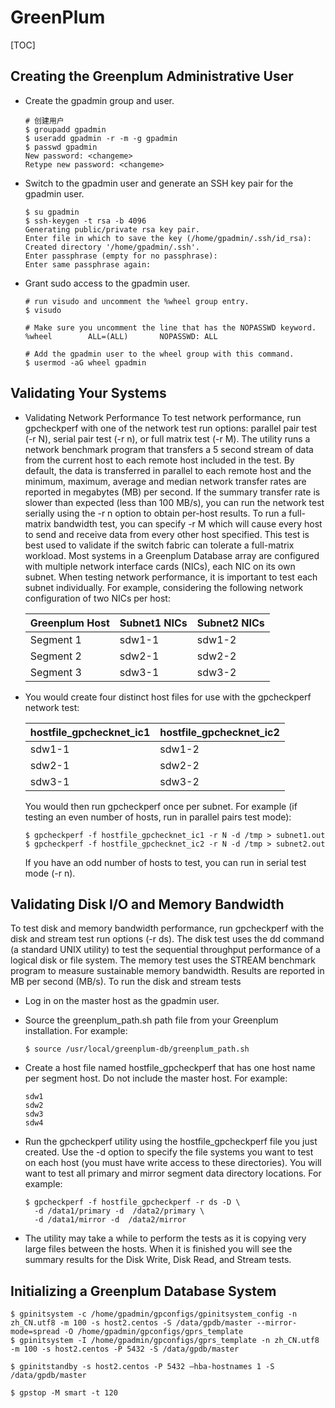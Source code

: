# GreenPlum

[TOC]

## Creating the Greenplum Administrative User

- Create the gpadmin group and user.
  
  ```shell
  # 创建用户
  $ groupadd gpadmin
  $ useradd gpadmin -r -m -g gpadmin
  $ passwd gpadmin
  New password: <changeme>
  Retype new password: <changeme>
  ```

- Switch to the gpadmin user and generate an SSH key pair for the gpadmin user.
  
  ```shell
  $ su gpadmin
  $ ssh-keygen -t rsa -b 4096
  Generating public/private rsa key pair.
  Enter file in which to save the key (/home/gpadmin/.ssh/id_rsa):
  Created directory '/home/gpadmin/.ssh'.
  Enter passphrase (empty for no passphrase):
  Enter same passphrase again:
  ```

- Grant sudo access to the gpadmin user.
  
  ```shell
  # run visudo and uncomment the %wheel group entry.
  $ visudo
  
  # Make sure you uncomment the line that has the NOPASSWD keyword.
  %wheel        ALL=(ALL)       NOPASSWD: ALL
  
  # Add the gpadmin user to the wheel group with this command.
  $ usermod -aG wheel gpadmin
  ```

## Validating Your Systems

- Validating Network Performance
  To test network performance, run gpcheckperf with one of the network test run options: parallel pair test (-r N), serial pair test (-r n), or full matrix test (-r M). The utility runs a network benchmark program that transfers a 5 second stream of data from the current host to each remote host included in the test. By default, the data is transferred in parallel to each remote host and the minimum, maximum, average and median network transfer rates are reported in megabytes (MB) per second. If the summary transfer rate is slower than expected (less than 100 MB/s), you can run the network test serially using the -r n option to obtain per-host results. To run a full-matrix bandwidth test, you can specify -r M which will cause every host to send and receive data from every other host specified. This test is best used to validate if the switch fabric can tolerate a full-matrix workload.
  Most systems in a Greenplum Database array are configured with multiple network interface cards (NICs), each NIC on its own subnet. When testing network performance, it is important to test each subnet individually. For example, considering the following network configuration of two NICs per host:
  
  <div>
  <table>
    <thead> 
      <tr>
      <th>Greenplum Host</th>
      <th>Subnet1 NICs</th>
      <th>Subnet2 NICs</th>
      </tr> 
    </thead> 
    <tbody> 
      <tr>
      <td>Segment 1</td>
      <td>sdw1-1</td>
      <td>sdw1-2</td>
      </tr> 
      <tr>
      <td>Segment 2</td>
      <td>sdw2-1</td>
      <td>sdw2-2</td>
      </tr> 
      <tr>
      <td>Segment 3</td>
      <td>sdw3-1</td>
      <td>sdw3-2</td>
      </tr> 
    </tbody>
  </table>
  </div>

- You would create four distinct host files for use with the gpcheckperf network test:
  
  <div>
  <table>
    <thead> 
      <tr>
      <th>hostfile_gpchecknet_ic1</th>
      <th>hostfile_gpchecknet_ic2</th>
      </tr> 
    </thead> 
    <tbody> 
      <tr>
      <td>sdw1-1</td>
      <td>sdw1-2</td>
      </tr> 
      <tr>
      <td>sdw2-1</td>
      <td>sdw2-2</td>
      </tr> 
      <tr>
      <td>sdw3-1</td>
      <td>sdw3-2</td>
      </tr> 
    </tbody>
  </table>
  </div>
  
  You would then run gpcheckperf once per subnet. For example (if testing an even number of hosts, run in parallel pairs test mode):
  
  ```shell
  $ gpcheckperf -f hostfile_gpchecknet_ic1 -r N -d /tmp > subnet1.out
  $ gpcheckperf -f hostfile_gpchecknet_ic2 -r N -d /tmp > subnet2.out
  ```
  
  If you have an odd number of hosts to test, you can run in serial test mode (-r n).

## Validating Disk I/O and Memory Bandwidth

To test disk and memory bandwidth performance, run gpcheckperf with the disk and stream test run options (-r ds). The disk test uses the dd command (a standard UNIX utility) to test the sequential throughput performance of a logical disk or file system. The memory test uses the STREAM benchmark program to measure sustainable memory bandwidth. Results are reported in MB per second (MB/s). To run the disk and stream tests

- Log in on the master host as the gpadmin user.

- Source the greenplum_path.sh path file from your Greenplum installation. For example:
  
  ```shell
  $ source /usr/local/greenplum-db/greenplum_path.sh
  ```

- Create a host file named hostfile_gpcheckperf that has one host name per segment host. Do not include the master host. For example:
  
  ```shell
  sdw1
  sdw2
  sdw3
  sdw4
  ```

- Run the gpcheckperf utility using the hostfile_gpcheckperf file you just created. Use the -d option to specify the file systems you want to test on each host (you must have write access to these directories). You will want to test all primary and mirror segment data directory locations. For example:
  
  ```shell
  $ gpcheckperf -f hostfile_gpcheckperf -r ds -D \
    -d /data1/primary -d  /data2/primary \
    -d /data1/mirror -d  /data2/mirror
  ```

- The utility may take a while to perform the tests as it is copying very large files between the hosts. When it is finished you will see the summary results for the Disk Write, Disk Read, and Stream tests.

## Initializing a Greenplum Database System

```shell
$ gpinitsystem -c /home/gpadmin/gpconfigs/gpinitsystem_config -n zh_CN.utf8 -m 100 -s host2.centos -S /data/gpdb/master --mirror-mode=spread -O /home/gpadmin/gpconfigs/gprs_template
$ gpinitsystem -I /home/gpadmin/gpconfigs/gprs_template -n zh_CN.utf8 -m 100 -s host2.centos -P 5432 -S /data/gpdb/master

$ gpinitstandby -s host2.centos -P 5432 –hba-hostnames 1 -S /data/gpdb/master

$ gpstop -M smart -t 120
```

